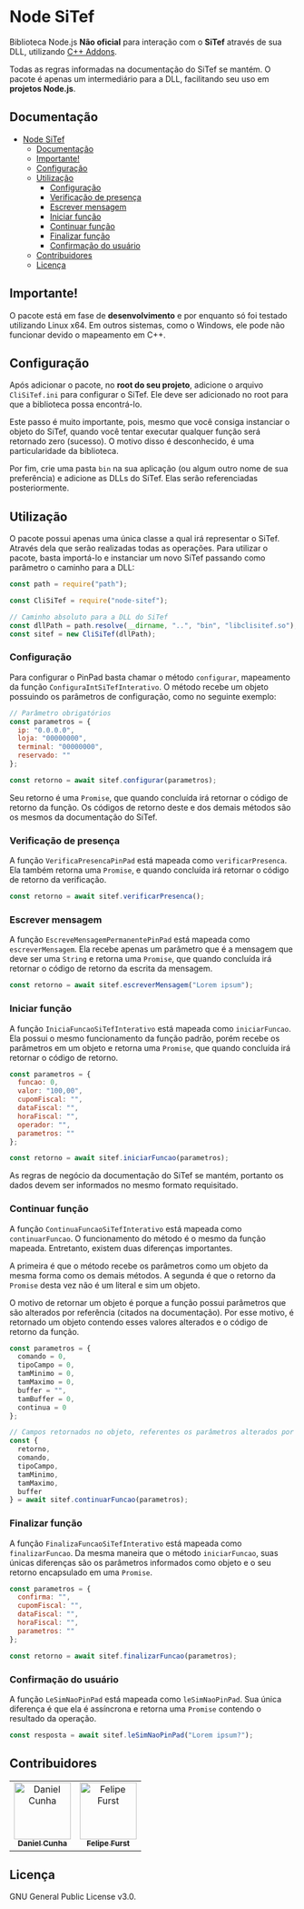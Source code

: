 # Node SiTef

Biblioteca Node.js **Não oficial** para interação com o **SiTef** através de sua DLL, utilizando [C++ Addons](https://nodejs.org/api/addons.html).

Todas as regras informadas na documentação do SiTef se mantém. O pacote é apenas um intermediário para a DLL, facilitando seu uso em **projetos Node.js**.

## Documentação

- [Node SiTef](#node-sitef)
  - [Documentação](#documenta%c3%a7%c3%a3o)
  - [Importante!](#importante)
  - [Configuração](#configura%c3%a7%c3%a3o)
  - [Utilização](#utiliza%c3%a7%c3%a3o)
    - [Configuração](#configura%c3%a7%c3%a3o-1)
    - [Verificação de presença](#verifica%c3%a7%c3%a3o-de-presen%c3%a7a)
    - [Escrever mensagem](#escrever-mensagem)
    - [Iniciar função](#iniciar-fun%c3%a7%c3%a3o)
    - [Continuar função](#continuar-fun%c3%a7%c3%a3o)
    - [Finalizar função](#finalizar-fun%c3%a7%c3%a3o)
    - [Confirmação do usuário](#confirma%c3%a7%c3%a3o-do-usu%c3%a1rio)
  - [Contribuidores](#contribuidores)
  - [Licença](#licen%c3%a7a)

## Importante!

O pacote está em fase de **desenvolvimento** e por enquanto só foi testado utilizando Linux x64. Em outros sistemas, como o Windows, ele pode não funcionar devido o mapeamento em C++.

## Configuração

Após adicionar o pacote, no **root do seu projeto**, adicione o arquivo `CliSiTef.ini` para configurar o SiTef. Ele deve ser adicionado no root para que a biblioteca possa encontrá-lo.

Este passo é muito importante, pois, mesmo que você consiga instanciar o objeto do SiTef, quando você tentar executar qualquer função será retornado zero (sucesso). O motivo disso é desconhecido, é uma particularidade da biblioteca.

Por fim, crie uma pasta `bin` na sua aplicação (ou algum outro nome de sua preferência) e adicione as DLLs do SiTef. Elas serão referenciadas posteriormente.

## Utilização

O pacote possui apenas uma única classe a qual irá representar o SiTef. Através dela que serão realizadas todas as operações. Para utilizar o pacote, basta importá-lo e instanciar um novo SiTef passando como parâmetro o caminho para a DLL:

```javascript
const path = require("path");

const CliSiTef = require("node-sitef");

// Caminho absoluto para a DLL do SiTef
const dllPath = path.resolve(__dirname, "..", "bin", "libclisitef.so");
const sitef = new CliSiTef(dllPath);
```

### Configuração

Para configurar o PinPad basta chamar o método `configurar`, mapeamento da função `ConfiguraIntSiTefInterativo`. O método recebe um objeto possuindo os parâmetros de configuração, como no seguinte exemplo:

```javascript
// Parâmetro obrigatórios
const parametros = {
  ip: "0.0.0.0",
  loja: "00000000",
  terminal: "00000000",
  reservado: ""
};

const retorno = await sitef.configurar(parametros);
```

Seu retorno é uma `Promise`, que quando concluída irá retornar o código de retorno da função. Os códigos de retorno deste e dos demais métodos são os mesmos da documentação do SiTef.

### Verificação de presença

A função `VerificaPresencaPinPad` está mapeada como `verificarPresenca`. Ela também retorna uma `Promise`, e quando concluída irá retornar o código de retorno da verificação.

```javascript
const retorno = await sitef.verificarPresenca();
```

### Escrever mensagem

A função `EscreveMensagemPermanentePinPad` está mapeada como `escreverMensagem`. Ela recebe apenas um parâmetro que é a mensagem que deve ser uma `String` e retorna uma `Promise`, que quando concluída irá retornar o código de retorno da escrita da mensagem.

```javascript
const retorno = await sitef.escreverMensagem("Lorem ipsum");
```

### Iniciar função

A função `IniciaFuncaoSiTefInterativo` está mapeada como `iniciarFuncao`. Ela possui o mesmo funcionamento da função padrão, porém recebe os parâmetros em um objeto e retorna uma `Promise`, que quando concluída irá retornar o código de retorno.

```javascript
const parametros = {
  funcao: 0,
  valor: "100,00",
  cupomFiscal: "",
  dataFiscal: "",
  horaFiscal: "",
  operador: "",
  parametros: ""
};

const retorno = await sitef.iniciarFuncao(parametros);
```

As regras de negócio da documentação do SiTef se mantém, portanto os dados devem ser informados no mesmo formato requisitado.

### Continuar função

A função `ContinuaFuncaoSiTefInterativo` está mapeada como `continuarFuncao`. O funcionamento do método é o mesmo da função mapeada. Entretanto, existem duas diferenças importantes.

A primeira é que o método recebe os parâmetros como um objeto da mesma forma como os demais métodos. A segunda é que o retorno da `Promise` desta vez não é um literal e sim um objeto.

O motivo de retornar um objeto é porque a função possui parâmetros que são alterados por referência (citados na documentação). Por esse motivo, é retornado um objeto contendo esses valores alterados e o código de retorno da função.

```javascript
const parametros = {
  comando = 0,
  tipoCampo = 0,
  tamMinimo = 0,
  tamMaximo = 0,
  buffer = "",
  tamBuffer = 0,
  continua = 0
};

// Campos retornados no objeto, referentes os parâmetros alterados por referência
const {
  retorno,
  comando,
  tipoCampo,
  tamMinimo,
  tamMaximo,
  buffer
} = await sitef.continuarFuncao(parametros);
```

### Finalizar função

A função `FinalizaFuncaoSiTefInterativo` está mapeada como `finalizarFuncao`. Da mesma maneira que o método `iniciarFuncao`, suas únicas diferenças são os parâmetros informados como objeto e o seu retorno encapsulado em uma `Promise`.

```javascript
const parametros = {
  confirma: "",
  cupomFiscal: "",
  dataFiscal: "",
  horaFiscal: "",
  parametros: ""
};

const retorno = await sitef.finalizarFuncao(parametros);
```

### Confirmação do usuário

A função `LeSimNaoPinPad` está mapeada como `leSimNaoPinPad`. Sua única diferença é que ela é assíncrona e retorna uma `Promise` contendo o resultado da operação.

```javascript
const resposta = await sitef.leSimNaoPinPad("Lorem ipsum?");
```

## Contribuidores

<table>
  <tr>
    <td align="center"><a href="https://github.com/danielccunha"><img src="https://avatars2.githubusercontent.com/u/32555455?s=460&v=4" width="100px;" alt="Daniel Cunha"/><br /><sub><b>Daniel Cunha</b></sub></a></td>
    <td align="center"><a href="https://github.com/fefurst"><img src="https://avatars.githubusercontent.com/u/16591705?v=4" width="100px;" alt="Felipe Furst"/><br /><sub><b>Felipe Furst</b></sub></a></td>    
  </tr>
</table>

## Licença

GNU General Public License v3.0.
